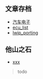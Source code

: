## 文章存档  
- [汽车电子](https://github.com/derek-yi/weblog/blob/master/soc/auto_elec_wiki.md)  
- [ecu_list](https://github.com/derek-yi/weblog/blob/master/soc/ecu_list.md)   
- [lwip_porting](https://github.com/derek-yi/weblog/blob/master/soc/lwip_porting.txt)   

## 他山之石
- [xxx](http://www.readhub.cn/)  
> todo  

